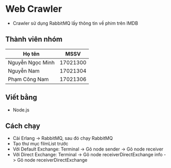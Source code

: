 # Web Crawler 
- Crawler sử dụng RabbitMQ lấy thông tin về phim trên IMDB 
## Thành viên nhóm
| Họ tên | MSSV                                            |
| ------ | ----------------------------------------------- |
| Nguyễn Ngọc Minh | 17021300                              |
| Nguyễn Nam | 17021304                                    |
| Phạm Công Nam | 17021306                                 |
##  Viết bằng
- Node.js
## Cách chạy
- Cài Erlang -> RabbitMQ, sau đó chạy RabbitMQ
- Tạo thư mục filmList trước
- Với Default Exchange: Terminal -> Gõ node sender -> Gõ node receiver
- Với Direct Exchange: Terminal -> Gõ node receiverDirectExchange info -> Gõ node receiverDirectExchange
